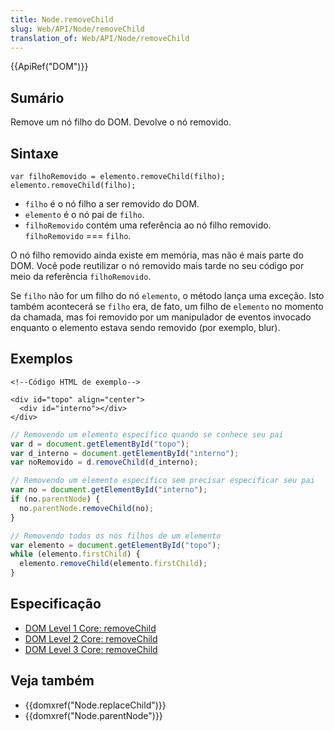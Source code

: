 ```yaml
---
title: Node.removeChild
slug: Web/API/Node/removeChild
translation_of: Web/API/Node/removeChild
---
```

{{ApiRef("DOM")}}

## Sumário

Remove um nó filho do DOM. Devolve o nó removido.

## Sintaxe

```
var filhoRemovido = elemento.removeChild(filho);
elemento.removeChild(filho);
```

- `filho` é o nó filho a ser removido do DOM.
- `elemento` é o nó pai de `filho`.
- `filhoRemovido` contém uma referência ao nó filho removido. `filhoRemovido` === `filho`.

O nó filho removido ainda existe em memória, mas não é mais parte do DOM. Você pode reutilizar o nó removido mais tarde no seu código por meio da referência `filhoRemovido`.

Se `filho` não for um filho do nó `elemento`, o método lança uma exceção. Isto também acontecerá se `filho` era, de fato, um filho de `elemento` no momento da chamada, mas foi removido por um manipulador de eventos invocado enquanto o elemento estava sendo removido (por exemplo, blur).

## Exemplos

```
<!--Código HTML de exemplo-->

<div id="topo" align="center">
  <div id="interno"></div>
</div>
```

```js
// Removendo um elemento específico quando se conhece seu pai
var d = document.getElementById("topo");
var d_interno = document.getElementById("interno");
var noRemovido = d.removeChild(d_interno);
```

```js
// Removendo um elemento específico sem precisar especificar seu pai
var no = document.getElementById("interno");
if (no.parentNode) {
  no.parentNode.removeChild(no);
}
```

```js
// Removendo todos os nós filhos de um elemento
var elemento = document.getElementById("topo");
while (elemento.firstChild) {
  elemento.removeChild(elemento.firstChild);
}
```

## Especificação

- [DOM Level 1 Core: removeChild](https://www.w3.org/TR/REC-DOM-Level-1/level-one-core.html#method-removeChild)
- [DOM Level 2 Core: removeChild](https://www.w3.org/TR/DOM-Level-2-Core/core.html#ID-1734834066)
- [DOM Level 3 Core: removeChild](https://www.w3.org/TR/DOM-Level-3-Core/core.html#ID-1734834066)

## Veja também

- {{domxref("Node.replaceChild")}}
- {{domxref("Node.parentNode")}}
